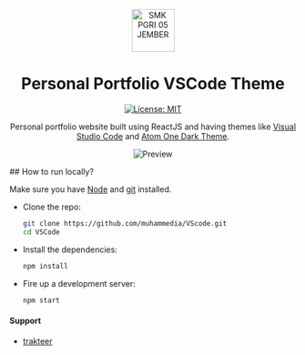 <p align="center">
    <img src="https://media.discordapp.net/attachments/991767169396379798/1010569798054330378/Anteiku.png" alt="SMK PGRI 05 JEMBER" width="75" height="75">
</p>

<h1 align="center">Personal Portfolio VSCode Theme</h1>

<span align="center">

[![License: MIT](https://img.shields.io/badge/License-MIT-blue.svg)](https://github.com/muhammedia/muhammedia/blob/main/LICENSE)

<p>Personal portfolio website built using ReactJS and having themes like <a href="https://code.visualstudio.com/">Visual Studio Code</a> and <a href="https://marketplace.visualstudio.com/items?itemName=akamud.vscode-theme-onedark">Atom One Dark Theme</a>.</p>

![Preview](https://media.discordapp.net/attachments/991767169396379798/1010569501542195240/sreenshoot.png?width=754&height=467)

</span>
## How to run locally?

Make sure you have [Node](https://nodejs.org/en/) and [git](https://git-scm.com/) installed.

- Clone the repo:

  ```bash
  git clone https://github.com/muhammedia/VScode.git
  cd VSCode
  ```

- Install the dependencies:

  ```bash
  npm install
  ```

- Fire up a development server:

  ```bash
  npm start
  ```

#### Support

- [trakteer](https://trakteer.id/customstation)
